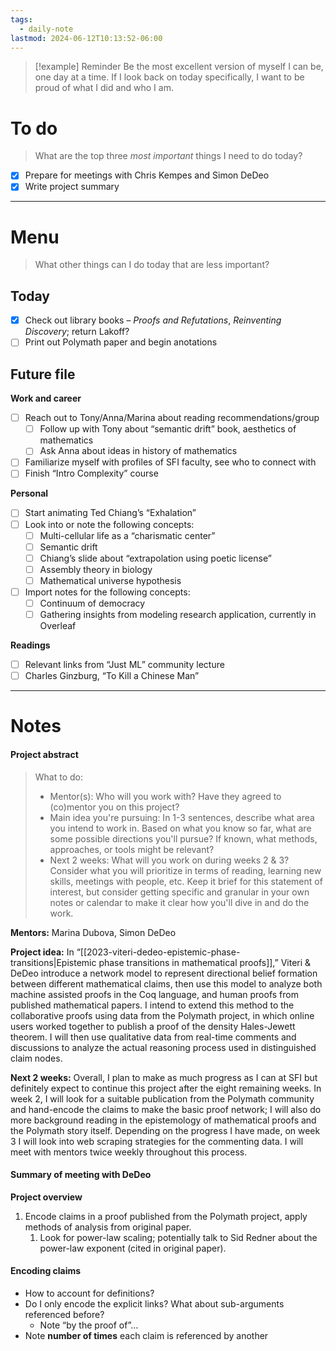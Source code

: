 ```yaml
---
tags:
  - daily-note
lastmod: 2024-06-12T10:13:52-06:00
---
```

>[!example] Reminder
>Be the most excellent version of myself I can be, one day at a time. If I look back on today specifically, I want to be proud of what I did and who I am.

# To do

> What are the top three *most important* things I need to do today?

- [x] Prepare for meetings with Chris Kempes and Simon DeDeo
- [x] Write project summary

----
# Menu

> What other things can I do today that are less important?
## Today

- [x] Check out library books – *Proofs and Refutations*, *Reinventing Discovery*; return Lakoff?
- [ ] Print out Polymath paper and begin anotations

## Future file


**Work and career**
- [ ] Reach out to Tony/Anna/Marina about reading recommendations/group
	- [ ] Follow up with Tony about “semantic drift” book, aesthetics of mathematics
	- [ ] Ask Anna about ideas in history of mathematics
- [ ] Familiarize myself with profiles of SFI faculty, see who to connect with
- [ ] Finish “Intro Complexity” course

**Personal**
- [ ] Start animating Ted Chiang’s “Exhalation”
- [ ] Look into or note the following concepts:
	- [ ] Multi-cellular life as a “charismatic center”
	- [ ] Semantic drift
	- [ ] Chiang’s slide about “extrapolation using poetic license”
	- [ ] Assembly theory in biology
	- [ ] Mathematical universe hypothesis
- [ ] Import notes for the following concepts:
	- [ ] Continuum of democracy
	- [ ] Gathering insights from modeling research application, currently in Overleaf

**Readings**
- [ ] Relevant links from “Just ML” community lecture
- [ ] Charles Ginzburg, “To Kill a Chinese Man”

---
# Notes

#### Project abstract

>What to do:
>- Mentor(s): Who will you work with? Have they agreed to (co)mentor you on this project?
>- Main idea you're pursuing: In 1-3 sentences, describe what area you intend to work in. Based on what you know so far, what are some possible directions you'll pursue? If known, what methods, approaches, or tools might be relevant?
>- Next 2 weeks: What will you work on during weeks 2 & 3? Consider what you will prioritize in terms of reading, learning new skills, meetings with people, etc. Keep it brief for this statement of interest, but consider getting specific and granular in your own notes or calendar to make it clear how you'll dive in and do the work.

**Mentors:** Marina Dubova, Simon DeDeo

**Project idea:**
In “[[2023-viteri-dedeo-epistemic-phase-transitions|Epistemic phase transitions in mathematical proofs]],” Viteri & DeDeo introduce a network model to represent directional belief formation between different mathematical claims, then use this model to analyze both machine assisted proofs in the Coq language, and human proofs from published mathematical papers. I intend to extend this method to the collaborative proofs using data from the Polymath project, in which online users worked together to publish a proof of the density Hales-Jewett theorem. I will then use qualitative data from real-time comments and discussions to analyze the actual reasoning process used in distinguished claim nodes.

**Next 2 weeks:**
Overall, I plan to make as much progress as I can at SFI but definitely expect to continue this project after the eight remaining weeks. In week 2, I will look for a suitable publication from the Polymath community and hand-encode the claims to make the basic proof network; I will also do more background reading in the epistemology of mathematical proofs and the Polymath story itself. Depending on the progress I have made, on week 3 I will look into web scraping strategies for the commenting data. I will meet with mentors twice weekly throughout this process.

#### Summary of meeting with DeDeo

**Project overview**
1. Encode claims in a proof published from the Polymath project, apply methods of analysis from original paper.
	1. Look for power-law scaling; potentially talk to Sid Redner about the power-law exponent (cited in original paper).

#### Encoding claims

- How to account for definitions?
- Do I only encode the explicit links? What about sub-arguments referenced before?
	- Note “by the proof of”…
- Note **number of times** each claim is referenced by another